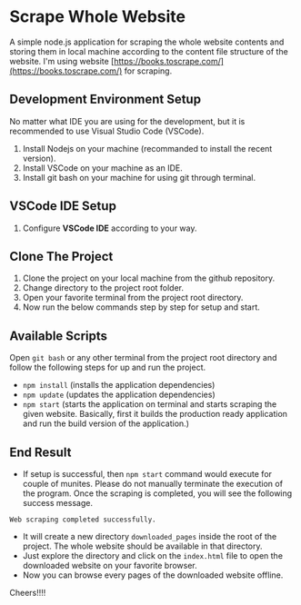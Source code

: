 # Scrape Whole Website

A simple node.js application for scraping the whole website contents and storing them in local machine according to the content file structure of the website. I'm using website [https://books.toscrape.com/](https://books.toscrape.com/) for scraping.

## Development Environment Setup

No matter what IDE you are using for the development, but it is recommended to use Visual Studio Code (VSCode).

1. Install Nodejs on your machine (recommanded to install the recent version).
2. Install VSCode on your machine as an IDE.
3. Install git bash on your machine for using git through terminal.

## VSCode IDE Setup

1. Configure **VSCode IDE** according to your way.

## Clone The Project

1. Clone the project on your local machine from the github repository.
2. Change directory to the project root folder.
3. Open your favorite terminal from the project root directory.
4. Now run the below commands step by step for setup and start.

## Available Scripts

Open `git bash` or any other terminal from the project root directory and follow the following steps for up and run the project.

- `npm install` (installs the application dependencies)
- `npm update` (updates the application dependencies)
- `npm start` (starts the application on terminal and starts scraping the given website. Basically, first it builds the production ready application and run the build version of the application.)

## End Result

- If setup is successful, then `npm start` command would execute for couple of munites. Please do not manually terminate the execution of the program. Once the scraping is completed, you will see the following success message.

```
Web scraping completed successfully.
```

- It will create a new directory `downloaded_pages` inside the root of the project. The whole website should be available in that directory.
- Just explore the directory and click on the `index.html` file to open the downloaded website on your favorite browser.
- Now you can browse every pages of the downloaded website offline.

Cheers!!!!
